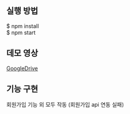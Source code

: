 ## 실행 방법
$ npm install   
$ npm start

## 데모 영상
[GoogleDrive](https://drive.google.com/file/d/1PWewrhCCmxQc7v1WNnNmCcd3FqaSq6DB/view?usp=sharing)

## 기능 구현
회원가입 기능 외 모두 작동
(회원가입 api 연동 실패)
